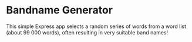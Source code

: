 Bandname Generator
==================

This simple Express app selects a random series of words from a word list (about 99 000 words), often resulting in very suitable band names!
